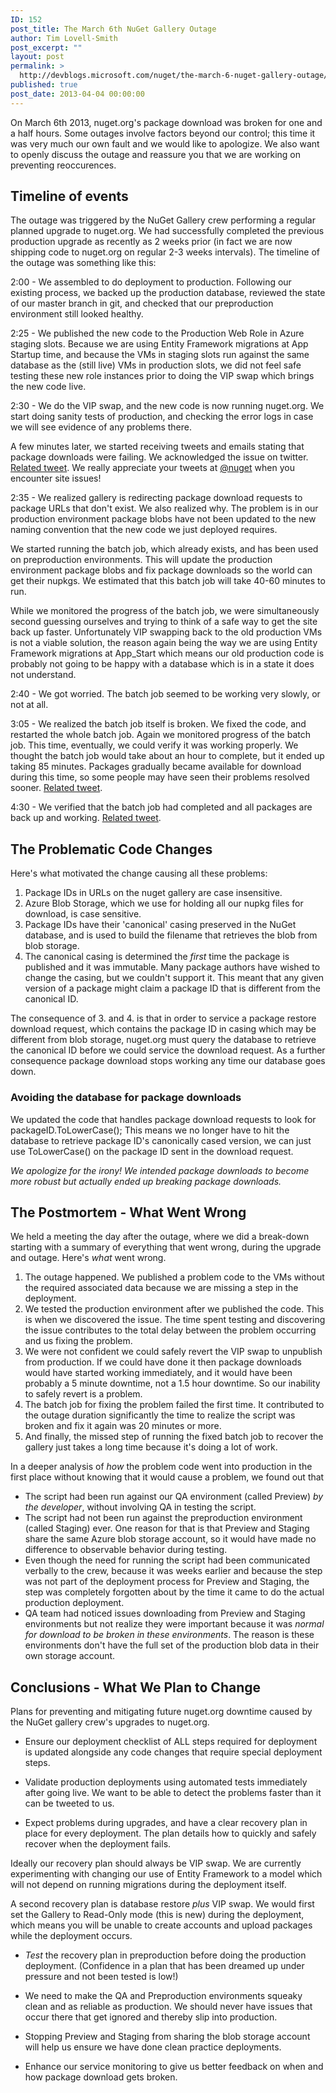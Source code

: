 ```yaml
---
ID: 152
post_title: The March 6th NuGet Gallery Outage
author: Tim Lovell-Smith
post_excerpt: ""
layout: post
permalink: >
  http://devblogs.microsoft.com/nuget/the-march-6-nuget-gallery-outage/
published: true
post_date: 2013-04-04 00:00:00
---
```

On March 6th 2013, nuget.org's package download was broken for one and a half hours. Some outages involve factors beyond our control; this time it was very much our own fault and we would like to apologize. We also want to openly discuss the outage and reassure you that we are working on preventing reoccurences.

## Timeline of events

The outage was triggered by the NuGet Gallery crew performing a regular planned upgrade to nuget.org. We had successfully completed the previous production upgrade as recently as 2 weeks prior (in fact we are now shipping code to nuget.org on regular 2-3 weeks intervals). The timeline of the outage was something like this:

2:00 - We assembled to do deployment to production. Following our existing process, we backed up the production database, reviewed the state of our master branch in git, and checked that our preproduction environment still looked healthy.

2:25 - We published the new code to the Production Web Role in Azure staging slots. Because we are using Entity Framework migrations at App Startup time, and because the VMs in staging slots run against the same database as the (still live) VMs in production slots, we did not feel safe testing these new role instances prior to doing the VIP swap which brings the new code live.

2:30 - We do the VIP swap, and the new code is now running nuget.org. We start doing sanity tests of production, and checking the error logs in case we will see evidence of any problems there.

A few minutes later, we started receiving tweets and emails stating that package downloads were failing. We acknowledged the issue on twitter. [Related tweet][1]. We really appreciate your tweets at [@nuget][2] when you encounter site issues!

2:35 - We realized gallery is redirecting package download requests to package URLs that don't exist. We also realized why. The problem is in our production environment package blobs have not been updated to the new naming convention that the new code we just deployed requires.

We started running the batch job, which already exists, and has been used on preproduction environments. This will update the production environment package blobs and fix package downloads so the world can get their nupkgs. We estimated that this batch job will take 40-60 minutes to run. 

While we monitored the progress of the batch job, we were simultaneously second guessing ourselves and trying to think of a safe way to get the site back up faster. Unfortunately VIP swapping back to the old production VMs is not a viable solution, the reason again being the way we are using Entity Framework migrations at App_Start which means our old production code is probably not going to be happy with a database which is in a state it does not understand.

2:40 - We got worried. The batch job seemed to be working very slowly, or not at all.

3:05 - We realized the batch job itself is broken. We fixed the code, and restarted the whole batch job. Again we monitored progress of the batch job. This time, eventually, we could verify it was working properly. We thought the batch job would take about an hour to complete, but it ended up taking 85 minutes. Packages gradually became available for download during this time, so some people may have seen their problems resolved sooner. [Related tweet][3].

4:30 - We verified that the batch job had completed and all packages are back up and working. [Related tweet][4].

## The Problematic Code Changes

Here's what motivated the change causing all these problems:

1.  Package IDs in URLs on the nuget gallery are case insensitive.
2.  Azure Blob Storage, which we use for holding all our nupkg files for download, is case sensitive.
3.  Package IDs have their 'canonical' casing preserved in the NuGet database, and is used to build the filename that retrieves the blob from blob storage.
4.  The canonical casing is determined the *first* time the package is published and it was immutable. Many package authors have wished to change the casing, but we couldn't support it. This meant that any given version of a package might claim a package ID that is different from the canonical ID.

The consequence of 3. and 4. is that in order to service a package restore download request, which contains the package ID in casing which may be different from blob storage, nuget.org must query the database to retrieve the canonical ID before we could service the download request. As a further consequence package download stops working any time our database goes down.

### Avoiding the database for package downloads

We updated the code that handles package download requests to look for packageID.ToLowerCase(); This means we no longer have to hit the database to retrieve package ID's canonically cased version, we can just use ToLowerCase() on the package ID sent in the download request.

*We apologize for the irony! We intended package downloads to become more robust but actually ended up breaking package downloads.*

## The Postmortem - What Went Wrong

We held a meeting the day after the outage, where we did a break-down starting with a summary of everything that went wrong, during the upgrade and outage. Here's *what* went wrong.

1.  The outage happened. We published a problem code to the VMs without the required associated data because we are missing a step in the deployment.
2.  We tested the production environment after we published the code. This is when we discovered the issue. The time spent testing and discovering the issue contributes to the total delay between the problem occurring and us fixing the problem. 
3.  We were not confident we could safely revert the VIP swap to unpublish from production. If we could have done it then package downloads would have started working immediately, and it would have been probably a 5 minute downtime, not a 1.5 hour downtime. So our inability to safely revert is a problem.
4.  The batch job for fixing the problem failed the first time. It contributed to the outage duration significantly the time to realize the script was broken and fix it again was 20 minutes or more.
5.  And finally, the missed step of running the fixed batch job to recover the gallery just takes a long time because it's doing a lot of work.

In a deeper analysis of *how* the problem code went into production in the first place without knowing that it would cause a problem, we found out that

*   The script had been run against our QA environment (called Preview) *by the developer*, without involving QA in testing the script.
*   The script had not been run against the preproduction environment (called Staging) ever. One reason for that is that Preview and Staging share the same Azure blob storage account, so it would have made no difference to observable behavior during testing.
*   Even though the need for running the script had been communicated verbally to the crew, because it was weeks earlier and because the step was not part of the deployment process for Preview and Staging, the step was completely forgotten about by the time it came to do the actual production deployment.
*   QA team had noticed issues downloading from Preview and Staging environments but not realize they were important because it was *normal for download to be broken in these environments*. The reason is these environments don't have the full set of the production blob data in their own storage account.

## Conclusions - What We Plan to Change

Plans for preventing and mitigating future nuget.org downtime caused by the NuGet gallery crew's upgrades to nuget.org.

*   Ensure our deployment checklist of ALL steps required for deployment is updated alongside any code changes that require special deployment steps.

*   Validate production deployments using automated tests immediately after going live. We want to be able to detect the problems faster than it can be tweeted to us.

*   Expect problems during upgrades, and have a clear recovery plan in place for every deployment. The plan details how to quickly and safely recover when the deployment fails.

Ideally our recovery plan should always be VIP swap. We are currently experimenting with changing our use of Entity Framework to a model which will not depend on running migrations during the deployment itself.

A second recovery plan is database restore *plus* VIP swap. We would first set the Gallery to Read-Only mode (this is new) during the deployment, which means you will be unable to create accounts and upload packages while the deployment occurs.

*   *Test* the recovery plan in preproduction before doing the production deployment. (Confidence in a plan that has been dreamed up under pressure and not been tested is low!)

*   We need to make the QA and Preproduction environments squeaky clean and as reliable as production. We should never have issues that occur there that get ignored and thereby slip into production.

*   Stopping Preview and Staging from sharing the blob storage account will help us ensure we have done clean practice deployments.

*   Enhance our service monitoring to give us better feedback on when and how package download gets broken.

 [1]: https://twitter.com/nuget/status/309432341057634305
 [2]: http://twitter.com/nuget
 [3]: https://twitter.com/nuget/status/309439911881240577
 [4]: https://twitter.com/nuget/status/309461232967110656